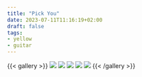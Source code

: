 ```yaml
---
title: "Pick You"
date: 2023-07-11T11:16:19+02:00
draft: false
tags:
- yellow
- guitar
---
```


{{< gallery >}}
  <img src="/albums/pick-you/01.jpg" class="grid-w50 md:grid-w33 xl:grid-w25" />
  <img src="/albums/pick-you/02.jpg" class="grid-w50 md:grid-w33 xl:grid-w25" />
  <img src="/albums/pick-you/03.jpg" class="grid-w50 md:grid-w33 xl:grid-w25" />
  <img src="/albums/pick-you/04.jpg" class="grid-w50 md:grid-w33 xl:grid-w25" />
  <img src="/albums/pick-you/05.jpg" class="grid-w50 md:grid-w33 xl:grid-w25" />
{{< /gallery >}}


